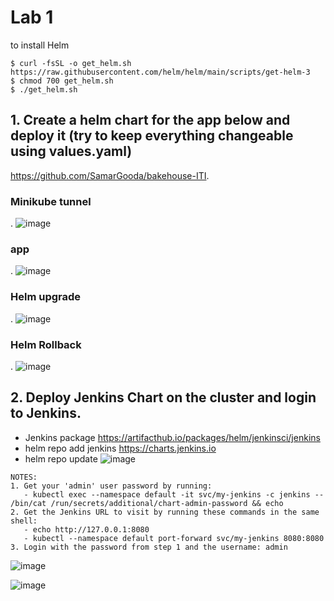 # Lab 1
to install Helm

```
$ curl -fsSL -o get_helm.sh https://raw.githubusercontent.com/helm/helm/main/scripts/get-helm-3
$ chmod 700 get_helm.sh
$ ./get_helm.sh
```
    
## 1. Create a helm chart for the app below and deploy it (try to keep everything changeable using values.yaml)
https://github.com/SamarGooda/bakehouse-ITI.

### Minikube tunnel 
 . ![image](https://user-images.githubusercontent.com/28235504/217106289-98341464-f6e5-46aa-996d-bbe411a16382.png)
### app 
 . ![image](https://user-images.githubusercontent.com/28235504/217106501-fd8c91ca-a3b2-4e46-a4ef-f80ce0f17145.png)
### Helm upgrade
 . ![image](https://user-images.githubusercontent.com/28235504/217105730-a7bdca6d-d17e-44c0-9ba5-923ceaa31044.png)
### Helm Rollback
 . ![image](https://user-images.githubusercontent.com/28235504/217105939-261d48d2-9bd0-4103-b1ba-ab1a29ad675b.png)


## 2. Deploy Jenkins Chart on the cluster and login to Jenkins. 
- Jenkins package https://artifacthub.io/packages/helm/jenkinsci/jenkins
- helm repo add jenkins https://charts.jenkins.io
- helm repo update
![image](https://user-images.githubusercontent.com/28235504/217109258-e138c897-6fc9-4979-b4db-07de8433457b.png)

```
NOTES:
1. Get your 'admin' user password by running:
   - kubectl exec --namespace default -it svc/my-jenkins -c jenkins -- /bin/cat /run/secrets/additional/chart-admin-password && echo
2. Get the Jenkins URL to visit by running these commands in the same shell:
   - echo http://127.0.0.1:8080
   - kubectl --namespace default port-forward svc/my-jenkins 8080:8080
3. Login with the password from step 1 and the username: admin
```
![image](https://user-images.githubusercontent.com/28235504/217233722-1c9fab6c-267c-4322-8203-311d998305f0.png)

![image](https://user-images.githubusercontent.com/28235504/217235227-212d9246-5302-4741-ac16-f6bb0aa10643.png)
